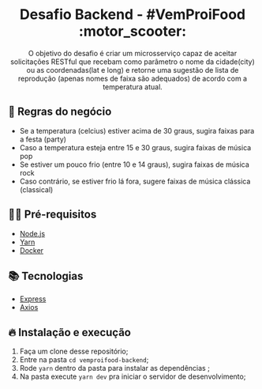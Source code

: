 <h1 align="center">
  Desafio Backend - #VemProiFood :motor_scooter:
</h1>

<p align="center">O objetivo do desafio é criar um microsserviço capaz de aceitar solicitações RESTful que recebam como parâmetro o nome da cidade(city) ou as coordenadas(lat e long) e retorne uma sugestão de lista de reprodução (apenas nomes de faixa são adequados) de acordo com a temperatura atual.</p>


## :bookmark_tabs: Regras do negócio

* Se a temperatura (celcius) estiver acima de 30 graus, sugira faixas para a festa (party)
* Caso a temperatura esteja entre 15 e 30 graus, sugira faixas de música pop
* Se estiver um pouco frio (entre 10 e 14 graus), sugira faixas de música rock
* Caso contrário, se estiver frio lá fora, sugere faixas de música clássica (classical)

## ✋🏻 Pré-requisitos

- [Node.js](https://nodejs.org/en/)
- [Yarn](https://yarnpkg.com/pt-BR/docs/install)
- [Docker](https://www.docker.com/)

## 📚 Tecnologias

- [Express](https://expressjs.com/)
- [Axios](https://github.com/axios/axios)

## 🔥 Instalação e execução

1. Faça um clone desse repositório;
2. Entre na pasta `cd vemproifood-backend`;
3. Rode `yarn` dentro da pasta para instalar as dependências ;
4. Na pasta execute `yarn dev` pra iniciar o servidor de desenvolvimento;
